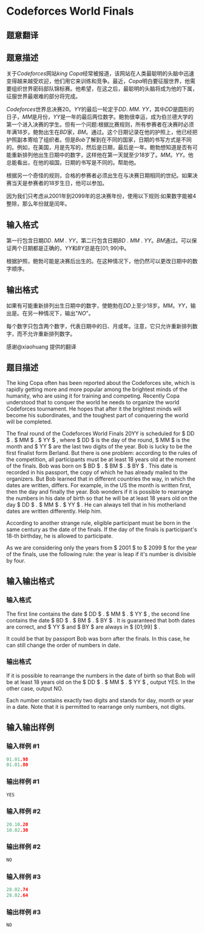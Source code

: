 # Codeforces World Finals

## 题意翻译

## 题意描述

关于$Codeforces$网站$king$ $Copa$经常被报道，该网站在人类最聪明的头脑中迅速变得越来越受欢迎，他们用它来训练和竞争。最近，$Copa$明白要征服世界，他需要组织世界密码部队锦标赛。他希望，在这之后，最聪明的头脑将成为他的下属，征服世界最艰难的部分将完成。

$Codeforces$世界总决赛$20$。$YY$的最后一轮定于$DD$. $MM$. $YY$，其中$DD$是圆形的日子，$MM$是月份，$YY$是一年的最后两位数字。鲍勃很幸运，成为伯兰德大学的第一个进入决赛的学生。但有一个问题:根据比赛规则，所有参赛者在决赛时必须年满$18$岁。鲍勃出生在$BD$家，$BM$。通过。这个日期记录在他的护照上，他已经把护照副本寄给了组织者。但是$Bob$了解到在不同的国家，日期的书写方式是不同的。例如，在美国，月是先写的，然后是日期，最后是一年。鲍勃想知道是否有可能重新排列他出生日期中的数字，这样他在第一天就至少$18$岁了。$MM$。$YY$。他总能看出，在他的祖国，日期的书写是不同的。帮助他。

根据另一个奇怪的规则，合格的参赛者必须出生在与决赛日期相同的世纪。如果决赛当天是参赛者的$18$岁生日，他可以参加。

因为我们只考虑从$2001$年到$2099$年的总决赛年份，使用以下规则:如果数字能被$4$整除，那么年份就是闰年。

## 输入格式

第一行包含日期$DD$. $MM$ . $YY$，第二行包含日期$BD$ . $MM$ . $YY$。$BM$通过。可以保证两个日期都是正确的，$YY$和$BY$总是在$[01;99]$中。

根据护照，鲍勃可能是决赛后出生的。在这种情况下，他仍然可以更改日期中的数字顺序。

## 输出格式

如果有可能重新排列出生日期中的数字，使鲍勃在$DD$上至少$18$岁。$MM$。$YY$，输出是。在另一种情况下，输出"$NO$"。

每个数字只包含两个数字，代表日期中的日、月或年。注意，它只允许重新排列数字，而不允许重新排列数字。

感谢@xiaohuang 提供的翻译

## 题目描述

The king Copa often has been reported about the Codeforces site, which is rapidly getting more and more popular among the brightest minds of the humanity, who are using it for training and competing. Recently Copa understood that to conquer the world he needs to organize the world Codeforces tournament. He hopes that after it the brightest minds will become his subordinates, and the toughest part of conquering the world will be completed.

The final round of the Codeforces World Finals 20YY is scheduled for $ DD $ . $ MM $ . $ YY $ , where $ DD $ is the day of the round, $ MM $ is the month and $ YY $ are the last two digits of the year. Bob is lucky to be the first finalist form Berland. But there is one problem: according to the rules of the competition, all participants must be at least 18 years old at the moment of the finals. Bob was born on $ BD $ . $ BM $ . $ BY $ . This date is recorded in his passport, the copy of which he has already mailed to the organizers. But Bob learned that in different countries the way, in which the dates are written, differs. For example, in the US the month is written first, then the day and finally the year. Bob wonders if it is possible to rearrange the numbers in his date of birth so that he will be at least 18 years old on the day $ DD $ . $ MM $ . $ YY $ . He can always tell that in his motherland dates are written differently. Help him.

According to another strange rule, eligible participant must be born in the same century as the date of the finals. If the day of the finals is participant's 18-th birthday, he is allowed to participate.

As we are considering only the years from $ 2001 $ to $ 2099 $ for the year of the finals, use the following rule: the year is leap if it's number is divisible by four.

## 输入输出格式

### 输入格式

The first line contains the date $ DD $ . $ MM $ . $ YY $ , the second line contains the date $ BD $ . $ BM $ . $ BY $ . It is guaranteed that both dates are correct, and $ YY $ and $ BY $ are always in $ [01;99] $ .

It could be that by passport Bob was born after the finals. In this case, he can still change the order of numbers in date.

### 输出格式

If it is possible to rearrange the numbers in the date of birth so that Bob will be at least 18 years old on the $ DD $ . $ MM $ . $ YY $ , output YES. In the other case, output NO.

Each number contains exactly two digits and stands for day, month or year in a date. Note that it is permitted to rearrange only numbers, not digits.

## 输入输出样例

### 输入样例 #1

```cpp
01.01.98
01.01.80

```
### 输出样例 #1

```cpp
YES

```
### 输入样例 #2

```cpp
20.10.20
10.02.30

```
### 输出样例 #2

```cpp
NO

```
### 输入样例 #3

```cpp
28.02.74
28.02.64

```
### 输出样例 #3

```cpp
NO

```
